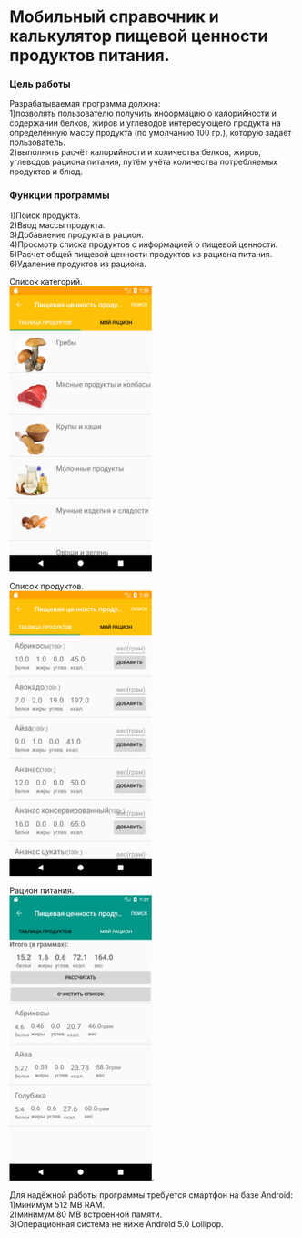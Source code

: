 # Мобильный справочник и калькулятор пищевой ценности продуктов питания.   
### Цель работы   
Разрабатываемая программа должна:      
1)позволять пользователю получить информацию о калорийности и содержании белков, жиров и углеводов интересующего продукта на определённую массу продукта (по умолчанию 100 гр.), которую задаёт пользователь.      
2)выполнять расчёт калорийности и количества белков, жиров, углеводов рациона питания, путём учёта количества потребляемых продуктов и блюд.    

### Функции программы
1)Поиск продукта.   
2)Ввод массы продукта.   
3)Добавление продукта в рацион.    
4)Просмотр списка продуктов с информацией о пищевой ценности.    
5)Расчет общей пищевой ценности  продуктов из рациона питания.     
6)Удаление продуктов из рациона.    

Список категорий.   
<img src="https://github.com/olegtoy/FoodCalcul/blob/master/Screenshot/Screenshot_1526541958.png" width=250px height=500px}>  


Список продуктов.    
<img src="https://github.com/olegtoy/FoodCalcul/blob/master/Screenshot/Screenshot_1526541971.png" width=250px height=500px}>


Рацион питания.   
<img src="https://github.com/olegtoy/FoodCalcul/blob/master/Screenshot/Screenshot_1526542094.png" width=250px height=500px}>.    


Для надёжной работы программы требуется смартфон на базе Android:    
1)минимум 512 MB RAM.   
2)минимум 80 MB встроенной памяти.   
3)Операционная система не ниже Android 5.0 Lollipop.     
